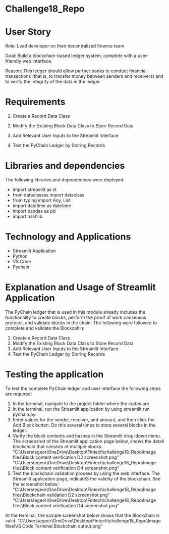 # Challenge18_Repo


# User Story
Role: Lead developer on their decentralized finance team

Goal: Build a blockchain-based ledger system, complete with a user-friendly web interface. 

Reason: This ledger should allow partner banks to conduct financial transactions (that is, to transfer money between senders and receivers) and to verify the integrity of the data in the ledger.

# Requirements
1. Create a Record Data Class

2. Modify the Existing Block Data Class to Store Record Data

3. Add Relevant User Inputs to the Streamlit Interface

4. Test the PyChain Ledger by Storing Records

# Libraries and dependencies
The following libraries and dependencies were deployed:
- import streamlit as st
- from dataclasses import dataclass
- from typing import Any, List
- import datetime as datetime
- import pandas as pd
- import hashlib

# Technology and Applications
- Streamlit Application
- Python
- VS Code
- Pychain

# Explanation  and Usage of Streamlit Application 

The PyChain ledger that is used in this module already includes the functionality to create blocks, perform the proof of work consensus protocol, and validate blocks in the chain. The following were followed to complete and validate the Blockcahin:
1.	Create a Record Data Class
2.	Modify the Existing Block Data Class to Store Record Data
3.	Add Relevant User Inputs to the Streamlit Interface
4.	Test the PyChain Ledger by Storing Records

# Testing the application

To test the complete PyChain ledger and user interface the following steps are required:
1.	In the terminal, navigate to the project folder where the codes are.
2.	In the terminal, run the Streamlit application by using streamlit run pychain.py.
3.	Enter values for the sender, receiver, and amount, and then click the Add Block button. Do this several times to store several blocks in the ledger.
4.	Verify the block contents and hashes in the Streamlit drop-down menu. 
The screenshot of the Streamlit application page below, shows the detail blockchain that consists of multiple blocks. 
"C:\Users\egeor\OneDrive\Desktop\Fintech\challenge18_Repo\Image files\Block content verification D2 screenshot.png"
"C:\Users\egeor\OneDrive\Desktop\Fintech\challenge18_Repo\Image files\Block content verification D4 screenshot.png"
5.	Test the blockchain validation process by using the web interface. 
The Streamlit application page, indicateS the validity of the blockchain. See the screenshot below:
"C:\Users\egeor\OneDrive\Desktop\Fintech\challenge18_Repo\Image files\Blockchain validation D2 screenshot.png"
"C:\Users\egeor\OneDrive\Desktop\Fintech\challenge18_Repo\Image files\Block content verification D4 screenshot.png"

At the terminal, the sample screenshot below shows that the Blockchain is valid.
"C:\Users\egeor\OneDrive\Desktop\Fintech\challenge18_Repo\Image files\VS Code Terminal Blockchain output.png"  
